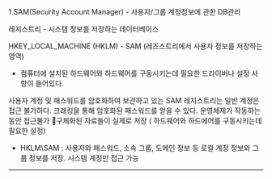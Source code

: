 
1.SAM(Security Account Manager) - 사용자/그룹 계정정보에 관한 DB관리

레지스트리 - 시스템 정보를 저장하는 데이터베이스 

HKEY_LOCAL_MACHINE (HKLM) - SAM (레즈스트리에서 사용자 정보를 저장하는 영역)
- 컴퓨터에 설치된 하드웨어와 하드웨어를 구동시키는데 필요한 드라이버나 설정 사항이 들어있다.

사용자 계정 및 패스워드를 암호화하여 보관하고 있는 SAM 
레지스트리는 일반 계정은 접근 불가하다.
크래킹을 통해 암호화된 패스워드를 얻을 수 있다.
운영체제가 작동하는 동안 접근불가 
구체화된 자료들이 실제로 저장 ( 하드웨어와 하드에어를 구동시키는데 필요한 설정)

- HKLM\SAM : 사용자와 패스워드, 소속 그룹, 도메인 정보 등 로컬 계정 정보와 그룹 정보를 저장. 시스템 계정만 접근 가능
---
